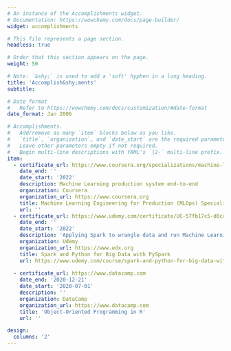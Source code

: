 ```yaml
---
# An instance of the Accomplishments widget.
# Documentation: https://wowchemy.com/docs/page-builder/
widget: accomplishments

# This file represents a page section.
headless: true

# Order that this section appears on the page.
weight: 50

# Note: `&shy;` is used to add a 'soft' hyphen in a long heading.
title: 'Accomplish&shy;ments'
subtitle:

# Date format
#   Refer to https://wowchemy.com/docs/customization/#date-format
date_format: Jan 2006

# Accomplishments.
#   Add/remove as many `item` blocks below as you like.
#   `title`, `organization`, and `date_start` are the required parameters.
#   Leave other parameters empty if not required.
#   Begin multi-line descriptions with YAML's `|2-` multi-line prefix.
item:
  - certificate_url: https://www.coursera.org/specializations/machine-learning-engineering-for-production-mlops
    date_end: ''
    date_start: '2022'
    description: Machine Learning production system end-to-end
    organization: Coursera
    organization_url: https://www.coursera.org
    title: Machine Learning Engineering for Production (MLOps) Specialization
    url: ''
  - certificate_url: https://www.udemy.com/certificate/UC-57fb17c5-d0ca-4742-b655-7f4979fb4d6e/
    date_end: ''
    date_start: '2022'
    description: 'Applying Spark to wrangle data and run Machine Learning algorithms' 
    organization: Udemy
    organization_url: https://www.edx.org
    title: Spark and Python for Big Data with PySpark
    url: https://www.udemy.com/course/spark-and-python-for-big-data-with-pyspark/
    
  - certificate_url: https://www.datacamp.com
    date_end: '2020-12-21'
    date_start: '2020-07-01'
    description: ''
    organization: DataCamp
    organization_url: https://www.datacamp.com
    title: 'Object-Oriented Programming in R'
    url: ''

design:
  columns: '2'
---
```

